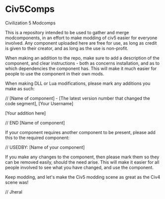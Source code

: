 Civ5Comps
=========

Civilization 5 Modcomps

This is a repository intended to be used to gather and merge modcomponents, in an effort to make modding of civ5 easier for everyone involved. Any component uploaded here are free for use, as long as credit is given to their creator, and as long as the use is non-profit.

When making an addition to the repo, make sure to add a description of the component, and clear instructions - both as concerns installation, and as to which dependencies the component has. This will make it much easier for people to use the component in their own mods.

When making DLL or Lua modifications, please mark any additions you make as such:

 // [Name of component] - [The latest version number that changed the code segment], [Your Username]
 
 [Your addition here]
 
 // END [Name of component]

If your component requires another component to be present, please add this to the required component:

 // USEDBY: [Name of your component]
 
If you make any changes to the component, then please mark them so they can be removed easily, should the need arise. This will make it easier for all people involved to see what you have changed, and use the component.

Keep modding, and let's make the Civ5 modding scene as great as the Civ4 scene was!

// Jheral
